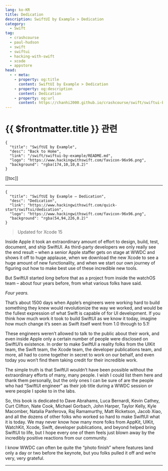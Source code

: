 ```yaml
---
lang: ko-KR
title: Dedication
description: SwiftUI by Example > Dedication
category:
  - Swift
tag: 
  - crashcourse
  - paul-hudson
  - swift
  - swiftui
  - hacking-with-swift
  - xcode
  - appstore
head:
  - - meta:
    - property: og:title
      content: SwiftUI by Example > Dedication
    - property: og:description
      content: Dedication
    - property: og:url
      content: https://chanhi2000.github.io/crashcourse/swift/swiftui-by-example/00-introduction/dedication.html
---
```


# {{ $frontmatter.title }} 관련

```component VPCard
{
  "title": "SwiftUI by Example",
  "desc": "Back to Home",
  "link": "/swift/swiftui-by-example/README.md",
  "logo": "https://www.hackingwithswift.com/favicon-96x96.png",
  "background": "rgba(174,10,10,0.2)"
}
```

[[toc]]

---

```component VPCard
{
  "title": "SwiftUI by Example – Dedication",
  "desc": "Dedication",
  "link": "https://www.hackingwithswift.com/quick-start/swiftui/dedication", 
  "logo": "https://www.hackingwithswift.com/favicon-96x96.png",
  "background": "rgba(54,94,226,0.2)"
}
```

> Updated for Xcode 15

Inside Apple it took an extraordinary amount of effort to design, build, test, document, and ship SwiftUI. As third-party developers we only really see the end result – when a senior Apple staffer gets on stage at WWDC and shows it off to huge applause, when we download the new Xcode to see a huge amount of new functionality, and when we start our own journey of figuring out how to make best use of these incredible new tools.

But SwiftUI started _long_ before that as a project from inside the watchOS team – about four years before, from what various folks have said.

_Four years._

That’s about 1500 days when Apple’s engineers were working hard to build something they knew would revolutionize the way we worked, and would be the fullest expression of what Swift is capable of for UI development. If you think how much work it took to build SwiftUI as we know it today, imagine how much change it’s seen as Swift itself went from 1.0 through to 5.1!

These engineers weren’t allowed to talk to the public about their work, and even inside Apple only a certain number of people were disclosed on SwiftUI’s existence. In order to make SwiftUI a reality folks from the UIKit team, the Swift team, the Xcode team, the developer publications team, and more, all had to come together in secret to work on our behalf, and even today you won’t find them taking credit for their incredible work.

The simple truth is that SwiftUI wouldn’t have been possible without the extraordinary efforts of many, many people. I wish I could list them here and thank them personally, but the only ones I can be sure of are the people who had “SwiftUI engineer” as their job title during a WWDC session or were people I spoke to in the labs.

So, this book is dedicated to Dave Abrahams, Luca Bernardi, Kevin Cathey, Curt Clifton, Nate Cook, Michael Gorbach, John Harper, Taylor Kelly, Kyle Macomber, Natalia Panferova, Raj Ramamurthy, Matt Ricketson, Jacob Xiao, and all the dozens of other folks who worked so hard to make SwiftUI what it is today. We may never know how many more folks from AppKit, UIKit, WatchKit, Xcode, Swift, developer publications, and beyond helped bring SwiftUI to life, but I hope every one of them feels just blown away by the incredibly positive reactions from our community.

I know WWDC can often be quite the “photo finish” where features land only a day or two before the keynote, but you folks pulled it off and we’re very, very grateful.

---

<TagLinks />